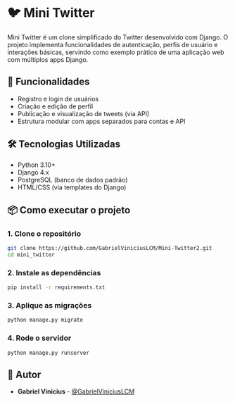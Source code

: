 # 🐦 Mini Twitter

Mini Twitter é um clone simplificado do Twitter desenvolvido com Django. O projeto implementa funcionalidades de autenticação, perfis de usuário e interações básicas, servindo como exemplo prático de uma aplicação web com múltiplos apps Django.

## 🚀 Funcionalidades

- Registro e login de usuários
- Criação e edição de perfil
- Publicação e visualização de tweets (via API)
- Estrutura modular com apps separados para contas e API

## 🛠️ Tecnologias Utilizadas

- Python 3.10+
- Django 4.x
- PostgreSQL (banco de dados padrão)
- HTML/CSS (via templates do Django)

## 📦 Como executar o projeto

### 1. Clone o repositório

```bash
git clone https://github.com/GabrielViniciusLCM/Mini-Twitter2.git
cd mini_twitter
```

### 2. Instale as dependências

``` bash
pip install -r requirements.txt
```

### 3. Aplique as migrações

```bash
python manage.py migrate
```

### 4. Rode o servidor

```bash
python manage.py runserver
```


## 👤 Autor

- **Gabriel Vinicius** - [@GabrielViniciusLCM](https://github.com/GabrielViniciusLCM/)
